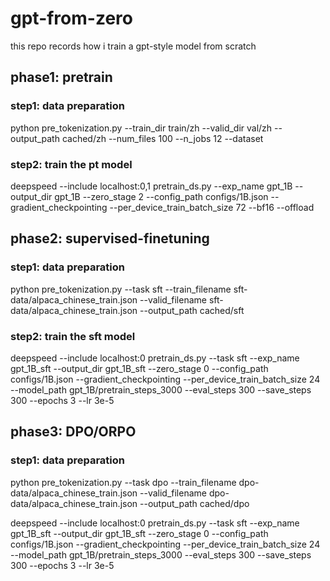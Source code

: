 # gpt-from-zero
this repo records how i train a gpt-style model from scratch

## phase1: pretrain
### step1: data preparation
python pre_tokenization.py --train_dir train/zh --valid_dir val/zh --output_path cached/zh --num_files 100 --n_jobs 12 --dataset

### step2: train the pt model
deepspeed --include localhost:0,1 pretrain_ds.py --exp_name gpt_1B --output_dir gpt_1B --zero_stage 2 --config_path configs/1B.json --gradient_checkpointing --per_device_train_batch_size 72 --bf16 --offload

## phase2: supervised-finetuning
### step1: data preparation
python pre_tokenization.py --task sft --train_filename sft-data/alpaca_chinese_train.json --valid_filename sft-data/alpaca_chinese_train.json --output_path cached/sft

### step2: train the sft model
deepspeed --include localhost:0 pretrain_ds.py --task sft --exp_name gpt_1B_sft --output_dir gpt_1B_sft --zero_stage 0 --config_path configs/1B.json --gradient_checkpointing --per_device_train_batch_size 24 --model_path gpt_1B/pretrain_steps_3000 --eval_steps 300 --save_steps 300 --epochs 3 --lr 3e-5

## phase3: DPO/ORPO
### step1: data preparation
python pre_tokenization.py --task dpo --train_filename dpo-data/alpaca_chinese_train.json --valid_filename dpo-data/alpaca_chinese_train.json --output_path cached/dpo

deepspeed --include localhost:0 pretrain_ds.py --task sft --exp_name gpt_1B_sft --output_dir gpt_1B_sft --zero_stage 0 --config_path configs/1B.json --gradient_checkpointing --per_device_train_batch_size 24 --model_path gpt_1B/pretrain_steps_3000 --eval_steps 300 --save_steps 300 --epochs 3 --lr 3e-5